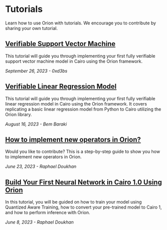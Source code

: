 # Tutorials

Learn how to use Orion with tutorials. We encourage you to contribute by sharing your own tutorial.

## [Verifiable Support Vector Machine](verifiable-support-vector-machine.md)

This tutorial will guide you through implementing your first fully verifiable support vector machine model in Cairo using the Orion framework.

_September 26, 2023 - 0xd3bs_

## [Verifiable Linear Regression Model](./#verifiable-linear-regression-model)

This tutorial will guide you through implementing your first fully verifiable linear regression model in Cairo using the Orion framework. It covers replicating a basic linear regression model from Python to Cairo utilizing the Orion library.

_August 16, 2023 - Bem Baraki_

## [How to implement new operators in Orion?](implement-new-operators-in-orion.md)

Would you like to contribute? This is a step-by-step guide to show you how to implement new operators in Orion.

_June 23, 2023 - Raphael Doukhan_

## [Build Your First Neural Network in Cairo 1.0 Using Orion](mnist-classification-with-orion.md)

In this tutorial, you will be guided on how to train your model using Quantized Aware Training, how to convert your pre-trained model to Cairo 1, and how to perform inference with Orion.

_June 8, 2023 - Raphael Doukhan_
